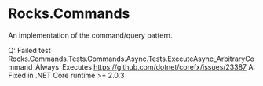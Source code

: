 Rocks.Commands
==============

An implementation of the command/query pattern.



Q: Failed test Rocks.Commands.Tests.Commands.Async.Tests.ExecuteAsync_ArbitraryCommand_Always_Executes
   https://github.com/dotnet/corefx/issues/23387
A: Fixed in .NET Core runtime >= 2.0.3
